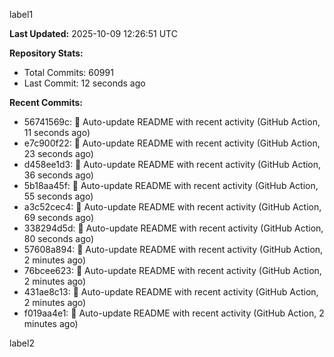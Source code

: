 
label1 
<!-- ACTIVITY_START -->
**Last Updated:** 2025-10-09 12:26:51 UTC

**Repository Stats:**
- Total Commits: 60991
- Last Commit: 12 seconds ago

**Recent Commits:**
- 56741569c: 🤖 Auto-update README with recent activity (GitHub Action, 11 seconds ago)
- e7c900f22: 🤖 Auto-update README with recent activity (GitHub Action, 23 seconds ago)
- d458ee1d3: 🤖 Auto-update README with recent activity (GitHub Action, 36 seconds ago)
- 5b18aa45f: 🤖 Auto-update README with recent activity (GitHub Action, 55 seconds ago)
- a3c52cec4: 🤖 Auto-update README with recent activity (GitHub Action, 69 seconds ago)
- 338294d5d: 🤖 Auto-update README with recent activity (GitHub Action, 80 seconds ago)
- 57608a894: 🤖 Auto-update README with recent activity (GitHub Action, 2 minutes ago)
- 76bcee623: 🤖 Auto-update README with recent activity (GitHub Action, 2 minutes ago)
- 431ae8c13: 🤖 Auto-update README with recent activity (GitHub Action, 2 minutes ago)
- f019aa4e1: 🤖 Auto-update README with recent activity (GitHub Action, 2 minutes ago)
<!-- ACTIVITY_END -->

label2
